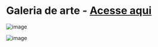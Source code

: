# Galeria de arte - <a href="https://paulovarrone.github.io/galeriadearte/" target="_blank">Acesse aqui</a>

![image](https://user-images.githubusercontent.com/100317569/216742670-ab9d5a77-40a3-4c01-afdc-fe5fda5d9252.png)

![image](https://user-images.githubusercontent.com/100317569/216776063-6a4010a6-c841-4556-bd08-cddd747d4a91.png)
